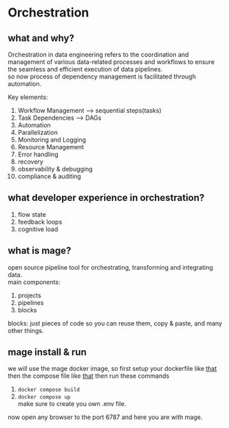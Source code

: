 # Orchestration

## what and why?

Orchestration in data engineering refers to the coordination and management of various data-related processes and workflows to ensure the seamless and efficient execution of data pipelines.   
so now process of dependency management is facilitated through automation.   

Key elements:
1. Workflow Management --> sequential steps(tasks)
2. Task Dependencies --> DAGs
3. Automation
4. Parallelization
5. Monitoring and Logging
6. Resource Management
7. Error handling
8. recovery
9. observability & debugging
10. compliance & auditing

## what developer experience in orchestration?
1. flow state
2. feedback loops
3. cognitive load

## what is mage?
open source pipeline tool for orchestrating, transforming and integrating data.   
main components:   
1. projects
2. pipelines
3. blocks

blocks: just pieces of code so you can reuse them, copy & paste, and many other things.

## mage install & run
we will use the mage docker image, so first setup your dockerfile like [that](./mage-zoomcamp//Dockerfile) then the compose file like [that](./mage-zoomcamp/docker-compose.yml) then run these commands   
1. `docker compose build`
2. `docker compose up`   
make sure to create you own .env file.

now open any browser to the port 6787 and here you are with mage.